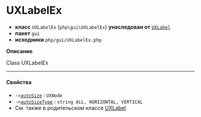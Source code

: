 # UXLabelEx

- **класс** `UXLabelEx` (`php\gui\UXLabelEx`) **унаследован от** [`UXLabel`](https://github.com/jphp-compiler/jphp/blob/master/exts/jphp-gui-ext/api-docs/classes/php/gui/UXLabel.ru.md)
- **пакет** `gui`
- **исходники** `php/gui/UXLabelEx.php`

**Описание**

Class UXLabelEx

---

#### Свойства

- `->`[`autoSize`](#prop-autosize) : `UXNode`
- `->`[`autoSizeType`](#prop-autosizetype) : `string ALL, HORIZONTAL, VERTICAL`
- См. также в родительском классе [UXLabel](https://github.com/jphp-compiler/jphp/blob/master/exts/jphp-gui-ext/api-docs/classes/php/gui/UXLabel.ru.md)